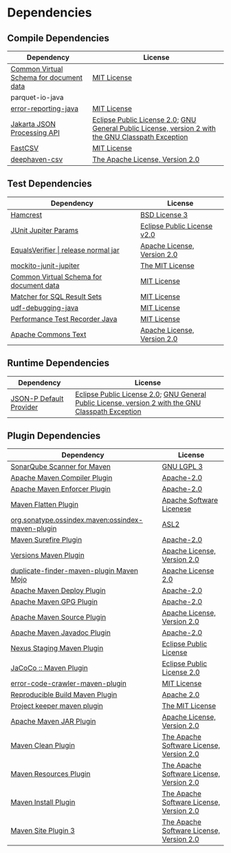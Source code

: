 <!-- @formatter:off -->
# Dependencies

## Compile Dependencies

| Dependency                                   | License                                                                                                      |
| -------------------------------------------- | ------------------------------------------------------------------------------------------------------------ |
| [Common Virtual Schema for document data][0] | [MIT License][1]                                                                                             |
| parquet-io-java                              |                                                                                                              |
| [error-reporting-java][2]                    | [MIT License][3]                                                                                             |
| [Jakarta JSON Processing API][4]             | [Eclipse Public License 2.0][5]; [GNU General Public License, version 2 with the GNU Classpath Exception][6] |
| [FastCSV][7]                                 | [MIT License][8]                                                                                             |
| [deephaven-csv][9]                           | [The Apache License, Version 2.0][10]                                                                        |

## Test Dependencies

| Dependency                                   | License                           |
| -------------------------------------------- | --------------------------------- |
| [Hamcrest][11]                               | [BSD License 3][12]               |
| [JUnit Jupiter Params][13]                   | [Eclipse Public License v2.0][14] |
| [EqualsVerifier \| release normal jar][15]   | [Apache License, Version 2.0][10] |
| [mockito-junit-jupiter][16]                  | [The MIT License][17]             |
| [Common Virtual Schema for document data][0] | [MIT License][1]                  |
| [Matcher for SQL Result Sets][18]            | [MIT License][19]                 |
| [udf-debugging-java][20]                     | [MIT License][21]                 |
| [Performance Test Recorder Java][22]         | [MIT License][23]                 |
| [Apache Commons Text][24]                    | [Apache License, Version 2.0][10] |

## Runtime Dependencies

| Dependency                   | License                                                                                                      |
| ---------------------------- | ------------------------------------------------------------------------------------------------------------ |
| [JSON-P Default Provider][4] | [Eclipse Public License 2.0][5]; [GNU General Public License, version 2 with the GNU Classpath Exception][6] |

## Plugin Dependencies

| Dependency                                              | License                                        |
| ------------------------------------------------------- | ---------------------------------------------- |
| [SonarQube Scanner for Maven][25]                       | [GNU LGPL 3][26]                               |
| [Apache Maven Compiler Plugin][27]                      | [Apache-2.0][10]                               |
| [Apache Maven Enforcer Plugin][28]                      | [Apache-2.0][10]                               |
| [Maven Flatten Plugin][29]                              | [Apache Software Licenese][10]                 |
| [org.sonatype.ossindex.maven:ossindex-maven-plugin][30] | [ASL2][31]                                     |
| [Maven Surefire Plugin][32]                             | [Apache-2.0][10]                               |
| [Versions Maven Plugin][33]                             | [Apache License, Version 2.0][10]              |
| [duplicate-finder-maven-plugin Maven Mojo][34]          | [Apache License 2.0][35]                       |
| [Apache Maven Deploy Plugin][36]                        | [Apache-2.0][10]                               |
| [Apache Maven GPG Plugin][37]                           | [Apache-2.0][10]                               |
| [Apache Maven Source Plugin][38]                        | [Apache License, Version 2.0][10]              |
| [Apache Maven Javadoc Plugin][39]                       | [Apache-2.0][10]                               |
| [Nexus Staging Maven Plugin][40]                        | [Eclipse Public License][41]                   |
| [JaCoCo :: Maven Plugin][42]                            | [Eclipse Public License 2.0][43]               |
| [error-code-crawler-maven-plugin][44]                   | [MIT License][45]                              |
| [Reproducible Build Maven Plugin][46]                   | [Apache 2.0][31]                               |
| [Project keeper maven plugin][47]                       | [The MIT License][48]                          |
| [Apache Maven JAR Plugin][49]                           | [Apache License, Version 2.0][10]              |
| [Maven Clean Plugin][50]                                | [The Apache Software License, Version 2.0][31] |
| [Maven Resources Plugin][51]                            | [The Apache Software License, Version 2.0][31] |
| [Maven Install Plugin][52]                              | [The Apache Software License, Version 2.0][31] |
| [Maven Site Plugin 3][53]                               | [The Apache Software License, Version 2.0][31] |

[0]: https://github.com/exasol/virtual-schema-common-document/
[1]: https://github.com/exasol/virtual-schema-common-document/blob/main/LICENSE
[2]: https://github.com/exasol/error-reporting-java/
[3]: https://github.com/exasol/error-reporting-java/blob/main/LICENSE
[4]: https://github.com/eclipse-ee4j/jsonp
[5]: https://projects.eclipse.org/license/epl-2.0
[6]: https://projects.eclipse.org/license/secondary-gpl-2.0-cp
[7]: https://github.com/osiegmar/FastCSV
[8]: https://opensource.org/licenses/MIT
[9]: https://github.com/deephaven/deephaven-csv
[10]: https://www.apache.org/licenses/LICENSE-2.0.txt
[11]: http://hamcrest.org/JavaHamcrest/
[12]: http://opensource.org/licenses/BSD-3-Clause
[13]: https://junit.org/junit5/
[14]: https://www.eclipse.org/legal/epl-v20.html
[15]: https://www.jqno.nl/equalsverifier
[16]: https://github.com/mockito/mockito
[17]: https://github.com/mockito/mockito/blob/main/LICENSE
[18]: https://github.com/exasol/hamcrest-resultset-matcher/
[19]: https://github.com/exasol/hamcrest-resultset-matcher/blob/main/LICENSE
[20]: https://github.com/exasol/udf-debugging-java/
[21]: https://github.com/exasol/udf-debugging-java/blob/main/LICENSE
[22]: https://github.com/exasol/performance-test-recorder-java/
[23]: https://github.com/exasol/performance-test-recorder-java/blob/main/LICENSE
[24]: https://commons.apache.org/proper/commons-text
[25]: http://sonarsource.github.io/sonar-scanner-maven/
[26]: http://www.gnu.org/licenses/lgpl.txt
[27]: https://maven.apache.org/plugins/maven-compiler-plugin/
[28]: https://maven.apache.org/enforcer/maven-enforcer-plugin/
[29]: https://www.mojohaus.org/flatten-maven-plugin/
[30]: https://sonatype.github.io/ossindex-maven/maven-plugin/
[31]: http://www.apache.org/licenses/LICENSE-2.0.txt
[32]: https://maven.apache.org/surefire/maven-surefire-plugin/
[33]: https://www.mojohaus.org/versions/versions-maven-plugin/
[34]: https://basepom.github.io/duplicate-finder-maven-plugin
[35]: http://www.apache.org/licenses/LICENSE-2.0.html
[36]: https://maven.apache.org/plugins/maven-deploy-plugin/
[37]: https://maven.apache.org/plugins/maven-gpg-plugin/
[38]: https://maven.apache.org/plugins/maven-source-plugin/
[39]: https://maven.apache.org/plugins/maven-javadoc-plugin/
[40]: http://www.sonatype.com/public-parent/nexus-maven-plugins/nexus-staging/nexus-staging-maven-plugin/
[41]: http://www.eclipse.org/legal/epl-v10.html
[42]: https://www.jacoco.org/jacoco/trunk/doc/maven.html
[43]: https://www.eclipse.org/legal/epl-2.0/
[44]: https://github.com/exasol/error-code-crawler-maven-plugin/
[45]: https://github.com/exasol/error-code-crawler-maven-plugin/blob/main/LICENSE
[46]: http://zlika.github.io/reproducible-build-maven-plugin
[47]: https://github.com/exasol/project-keeper/
[48]: https://github.com/exasol/project-keeper/blob/main/LICENSE
[49]: https://maven.apache.org/plugins/maven-jar-plugin/
[50]: http://maven.apache.org/plugins/maven-clean-plugin/
[51]: http://maven.apache.org/plugins/maven-resources-plugin/
[52]: http://maven.apache.org/plugins/maven-install-plugin/
[53]: http://maven.apache.org/plugins/maven-site-plugin/

